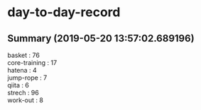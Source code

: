 # day-to-day-record  
## Summary  (2019-05-20 13:57:02.689196)  
basket : 76  
core-training : 17  
hatena : 4  
jump-rope : 7  
qiita : 6  
strech : 96  
work-out : 8  
